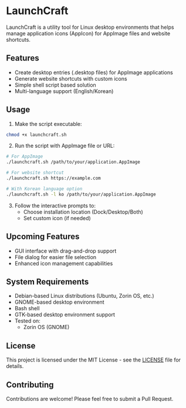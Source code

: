 # LaunchCraft

LaunchCraft is a utility tool for Linux desktop environments that helps manage application icons (AppIcon) for AppImage files and website shortcuts.

## Features

- Create desktop entries (.desktop files) for AppImage applications
- Generate website shortcuts with custom icons
- Simple shell script based solution
- Multi-language support (English/Korean)

## Usage

1. Make the script executable:
```bash
chmod +x launchcraft.sh
```

2. Run the script with AppImage file or URL:
```bash
# For AppImage
./launchcraft.sh /path/to/your/application.AppImage

# For website shortcut
./launchcraft.sh https://example.com

# With Korean language option
./launchcraft.sh -l ko /path/to/your/application.AppImage
```

3. Follow the interactive prompts to:
   - Choose installation location (Dock/Desktop/Both)
   - Set custom icon (if needed)

## Upcoming Features

- GUI interface with drag-and-drop support
- File dialog for easier file selection
- Enhanced icon management capabilities

## System Requirements

- Debian-based Linux distributions (Ubuntu, Zorin OS, etc.)
- GNOME-based desktop environment
- Bash shell
- GTK-based desktop environment support
- Tested on:
  - Zorin OS (GNOME)

## License

This project is licensed under the MIT License - see the [LICENSE](LICENSE) file for details.

## Contributing

Contributions are welcome! Please feel free to submit a Pull Request.
